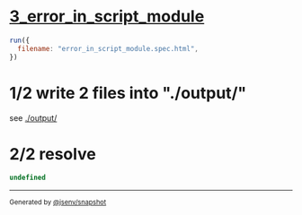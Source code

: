 # [3_error_in_script_module](../../test_plan_logs_browsers.test.mjs#L134)

```js
run({
  filename: "error_in_script_module.spec.html",
})
```

# 1/2 write 2 files into "./output/"

see [./output/](./output/)

# 2/2 resolve

```js
undefined
```

---

<sub>
  Generated by <a href="https://github.com/jsenv/core/tree/main/packages/independent/snapshot">@jsenv/snapshot</a>
</sub>
